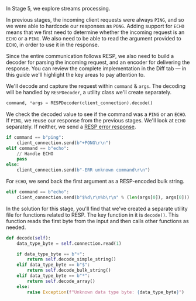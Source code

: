 In Stage 5, we explore streams processing.

In previous stages, the incoming client requests were always `PING`, and so we were able to hardcode our responses
as `PONG`. Adding support for `ECHO` means that we first need to determine whether the incoming request is an `ECHO`
or a `PING`. We also need to be able to read the argument provided to `ECHO`, in order to use it in the response.

Since the entire communication follows RESP, we also need to build a decoder for parsing the incoming request, and
an encoder for delivering the response. You can review the complete implementation in the Diff tab — in this
guide we'll highlight the key areas to pay attention to.

We'll decode and capture the request within `command` & `args`. The decoding will be handled by `RESPDecoder`, a utility
class we'll create separately. 

```python
command, *args = RESPDecoder(client_connection).decode()
```

We check the decoded value to see if the command was a `PING` or an `ECHO`. If `PING`, we reuse our response from
the previous stages. We'll look at `ECHO` separately. If neither, we send a
[RESP error response](https://redis.io/docs/reference/protocol-spec/#resp-errors).

```python
if command == b"ping":
    client_connection.send(b"+PONG\r\n")
elif command == b"echo":
    // Handle ECHO
    pass
else:
    client_connection.send(b"-ERR unknown command\r\n")
```

For `ECHO`, we send back the first argument as a RESP-encoded bulk string.

```python
elif command == b"echo":
    client_connection.send(b"$%d\r\n%b\r\n" % (len(args[0]), args[0]))
```

In the solution for this stage, you'll find that we've created a separate utility file for functions related to
RESP. The key function in it is `decode()`. This function reads the first byte from the input and then calls other
functions as needed.

```python
def decode(self):
    data_type_byte = self.connection.read(1)

    if data_type_byte == b"+":
        return self.decode_simple_string()
    elif data_type_byte == b"$":
        return self.decode_bulk_string()
    elif data_type_byte == b"*":
        return self.decode_array()
    else:
        raise Exception(f"Unknown data type byte: {data_type_byte}")
```
